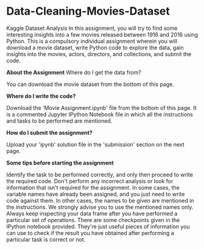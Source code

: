 # Data-Cleaning-Movies-Dataset
Kaggle Dataset Analysis
In this assignment, you will try to find some interesting insights into a few movies released between 1916 and 2016 using Python. This is a compulsory individual assignment wherein you will download a movie dataset, write Python code to explore the data, gain insights into the movies, actors, directors, and collections, and submit the code.

**About the Assignment**
Where do I get the data from?

You can download the movie dataset from the bottom of this page.

 

**Where do I write the code?**

Download the 'Movie Assignment.ipynb' file from the bottom of this page. It is a commented Jupyter IPython Notebook file in which all the instructions and tasks to be performed are mentioned.

 

**How do I submit the assignment?**

Upload your 'ipynb' solution file in the 'submission' section on the next page.

 

**Some tips before starting the assignment**

Identify the task to be performed correctly, and only then proceed to write the required code. Don't perform any incorrect analysis or look for information that isn't required for the assignment.
In some cases, the variable names have already been assigned, and you just need to write code against them. In other cases, the names to be given are mentioned in the instructions. We strongly advise you to use the mentioned names only.
Always keep inspecting your data frame after you have performed a particular set of operations.
There are some checkpoints given in the IPython notebook provided. They're just useful pieces of information you can use to check if the result you have obtained after performing a particular task is correct or not.
 

